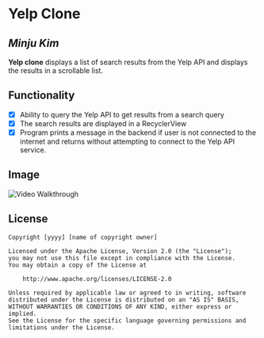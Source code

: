 # Yelp Clone 

## *Minju Kim*

**Yelp clone** displays a list of search results from the Yelp API and displays the results in a scrollable list. 

## Functionality 

* [x] Ability to query the Yelp API to get results from a search query
* [x] The search results are displayed in a RecyclerView
* [x] Program prints a message in the backend if user is not connected to the internet and returns without attempting to connect to the Yelp API service.

## Image

<img src='https://media.giphy.com/media/wXPs8GqlBKKclZno4U/giphy.gif' title='Video Walkthrough' width='' alt='Video Walkthrough' />

## License

    Copyright [yyyy] [name of copyright owner]

    Licensed under the Apache License, Version 2.0 (the "License");
    you may not use this file except in compliance with the License.
    You may obtain a copy of the License at

        http://www.apache.org/licenses/LICENSE-2.0

    Unless required by applicable law or agreed to in writing, software
    distributed under the License is distributed on an "AS IS" BASIS,
    WITHOUT WARRANTIES OR CONDITIONS OF ANY KIND, either express or implied.
    See the License for the specific language governing permissions and
    limitations under the License.

